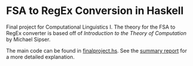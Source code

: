 # FSA to RegEx Conversion in Haskell
Final project for Computational Linguistics I. The theory for the FSA to RegEx converter is based off of *Introduction to the Theory of Computation* by Michael Sipser.

The main code can be found in [finalproject.hs](finalproject.hs). See the [summary report](Ling%20185A%20Final%20Project%20—%20FSA%20to%20RegEx%20Conversion.pdf) for a more detailed explanation.
